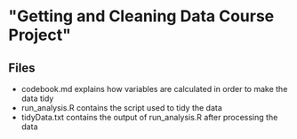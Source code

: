 # "Getting and Cleaning Data Course Project"

## Files

* codebook.md explains how variables are calculated in order to make the data tidy
* run_analysis.R contains the script used to tidy the data
* tidyData.txt contains the output of run_analysis.R after processing the data
